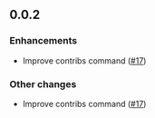 ## 0.0.2

### Enhancements

- Improve contribs command ([#17](https://github.com/zanieb/rooster/pull/17))


### Other changes

- Improve contribs command ([#17](https://github.com/zanieb/rooster/pull/17))
